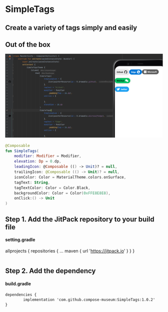 # SimpleTags
## Create a variety of tags simply and easily
## Out of the box

![](demo.png)

``` kotlin
@Composable
fun SimpleTags(
    modifier: Modifier = Modifier,
    elevation: Dp = 0.dp,
    leadingIcon: @Composable (() -> Unit)? = null,
    trailingIcon: @Composable (() -> Unit)? = null,
    iconColor: Color = MaterialTheme.colors.onSurface,
    tagText: String,
    tagTextColor: Color = Color.Black,
    backgroundColor: Color = Color(0xFFE8E8E8),
    onClick:() -> Unit
)
```

## Step 1. Add the JitPack repository to your build file

#### setting.gradle
allprojects {
  repositories {
    ...
    maven { url 'https://jitpack.io' }
  }
}
```
```

## Step 2. Add the dependency

#### build.gradle
```
dependencies {
        implementation 'com.github.compose-museum:SimpleTags:1.0.2'
}
```
